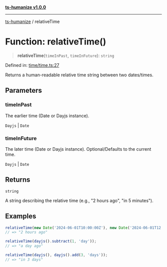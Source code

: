 [**ts-humanize v1.0.0**](../README.md)

***

[ts-humanize](../README.md) / relativeTime

# Function: relativeTime()

> **relativeTime**(`timeInPast`, `timeInFuture`): `string`

Defined in: [time/time.ts:27](https://github.com/Shiv-SB/ts-humanize/blob/540ea280fbbffb4f02169023da1f5402482baf2b/src/time/time.ts#L27)

Returns a human-readable relative time string between two dates/times.

## Parameters

### timeInPast

The earlier time (Date or Dayjs instance).

`Dayjs` | `Date`

### timeInFuture

The later time (Date or Dayjs instance). Optional/Defaults to the current time.

`Dayjs` | `Date`

## Returns

`string`

A string describing the relative time (e.g., "2 hours ago", "in 5 minutes").

## Examples

```ts
relativeTime(new Date('2024-06-01T10:00:00Z'), new Date('2024-06-01T12:00:00Z'));
// => "2 hours ago"
```

```ts
relativeTime(dayjs().subtract(1, 'day'));
// => "a day ago"
```

```ts
relativeTime(dayjs(), dayjs().add(3, 'days'));
// => "in 3 days"
```
